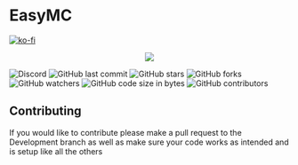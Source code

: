 # EasyMC
[![ko-fi](https://ko-fi.com/img/githubbutton_sm.svg)](https://ko-fi.com/N4N550HUP)

<p align="center">
  <a href="#">
      <img src="https://estruyf-github.azurewebsites.net/api/VisitorHit?user=oli-idk&repo=easymc&countColor=%237B1E7A" />
   </a>
</p>

![Discord](https://img.shields.io/discord/740705740221841450)
![GitHub last commit](https://img.shields.io/github/last-commit/oli-idk/easymc)
![GitHub stars](https://img.shields.io/github/stars/oli-idk/easymc)
![GitHub forks](https://img.shields.io/github/forks/oli-idk/easymc)
![GitHub watchers](https://img.shields.io/github/watchers/oli-idk/easymc)
![GitHub code size in bytes](https://img.shields.io/github/languages/code-size/oli-idk/easymc)
![GitHub contributors](https://img.shields.io/github/contributors/oli-idk/easymc)

## Contributing
If you would like to contribute please make a pull request to the Development branch as well as make sure your code works as intended and is setup like all the others